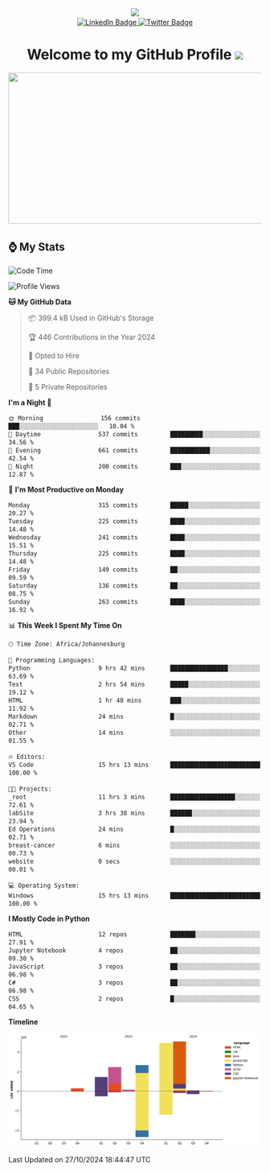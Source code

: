 <div id="header" align="center">
  <img src="https://github.com/user-attachments/assets/c79c3d9c-c1c6-4de8-b134-d96659ba3b04" width="100"/>

 <div id="badges">
   <a href="/br-code">
     <img src="https://img.shields.io/badge/Website-blue?style=for-the-badge&logoColor=white" alt="LinkedIn Badge">
   </a>
  
   <a href="/searxng-docker">
     <img src="https://img.shields.io/badge/searXNG-lightblue?style=for-the-badge&logo=twitter&logoColor=white" alt="Twitter Badge">
   </a>
 </div>
 
 <h1>
  Welcome to my GitHub Profile 
   <img src="https://media.giphy.com/media/hvRJCLFzcasrR4ia7z/giphy.gif" width="30px"/>
 </h1>
 
 <div align="center">
   <img src="https://media.giphy.com/media/dWesBcTLavkZuG35MI/giphy.gif" width="600" height="300"/>
 </div>
</div>

## ⌚ My Stats

<!--START_SECTION:waka-->
![Code Time](http://img.shields.io/badge/Code%20Time-68%20hrs%2011%20mins-blue)

![Profile Views](http://img.shields.io/badge/Profile%20Views-38-blue)

**🐱 My GitHub Data** 

> 📦 399.4 kB Used in GitHub's Storage 
 > 
> 🏆 446 Contributions in the Year 2024
 > 
> 💼 Opted to Hire
 > 
> 📜 34 Public Repositories 
 > 
> 🔑 5 Private Repositories 
 > 
**I'm a Night 🦉** 

```text
🌞 Morning                156 commits         ███░░░░░░░░░░░░░░░░░░░░░░   10.04 % 
🌆 Daytime                537 commits         █████████░░░░░░░░░░░░░░░░   34.56 % 
🌃 Evening                661 commits         ███████████░░░░░░░░░░░░░░   42.54 % 
🌙 Night                  200 commits         ███░░░░░░░░░░░░░░░░░░░░░░   12.87 % 
```
📅 **I'm Most Productive on Monday** 

```text
Monday                   315 commits         █████░░░░░░░░░░░░░░░░░░░░   20.27 % 
Tuesday                  225 commits         ████░░░░░░░░░░░░░░░░░░░░░   14.48 % 
Wednesday                241 commits         ████░░░░░░░░░░░░░░░░░░░░░   15.51 % 
Thursday                 225 commits         ████░░░░░░░░░░░░░░░░░░░░░   14.48 % 
Friday                   149 commits         ██░░░░░░░░░░░░░░░░░░░░░░░   09.59 % 
Saturday                 136 commits         ██░░░░░░░░░░░░░░░░░░░░░░░   08.75 % 
Sunday                   263 commits         ████░░░░░░░░░░░░░░░░░░░░░   16.92 % 
```


📊 **This Week I Spent My Time On** 

```text
🕑︎ Time Zone: Africa/Johannesburg

💬 Programming Languages: 
Python                   9 hrs 42 mins       ████████████████░░░░░░░░░   63.69 % 
Text                     2 hrs 54 mins       █████░░░░░░░░░░░░░░░░░░░░   19.12 % 
HTML                     1 hr 48 mins        ███░░░░░░░░░░░░░░░░░░░░░░   11.92 % 
Markdown                 24 mins             █░░░░░░░░░░░░░░░░░░░░░░░░   02.71 % 
Other                    14 mins             ░░░░░░░░░░░░░░░░░░░░░░░░░   01.55 % 

🔥 Editors: 
VS Code                  15 hrs 13 mins      █████████████████████████   100.00 % 

🐱‍💻 Projects: 
_root                    11 hrs 3 mins       ██████████████████░░░░░░░   72.61 % 
labSite                  3 hrs 38 mins       ██████░░░░░░░░░░░░░░░░░░░   23.94 % 
Ed Operations            24 mins             █░░░░░░░░░░░░░░░░░░░░░░░░   02.71 % 
breast-cancer            6 mins              ░░░░░░░░░░░░░░░░░░░░░░░░░   00.73 % 
website                  0 secs              ░░░░░░░░░░░░░░░░░░░░░░░░░   00.01 % 

💻 Operating System: 
Windows                  15 hrs 13 mins      █████████████████████████   100.00 % 
```

**I Mostly Code in Python** 

```text
HTML                     12 repos            ███████░░░░░░░░░░░░░░░░░░   27.91 % 
Jupyter Notebook         4 repos             ██░░░░░░░░░░░░░░░░░░░░░░░   09.30 % 
JavaScript               3 repos             ██░░░░░░░░░░░░░░░░░░░░░░░   06.98 % 
C#                       3 repos             ██░░░░░░░░░░░░░░░░░░░░░░░   06.98 % 
CSS                      2 repos             █░░░░░░░░░░░░░░░░░░░░░░░░   04.65 % 
```



**Timeline**

![Lines of Code chart](https://raw.githubusercontent.com/brandenvs/brandenvs/main/assets/bar_graph.png)


 Last Updated on 27/10/2024 18:44:47 UTC
<!--END_SECTION:waka-->
<!--
**brandenvs/brandenvs** is a ✨ _special_ ✨ repository because its `README.md` (this file) appears on your GitHub profile.

Here are some ideas to get you started:

- 🔭 I’m currently working on ...
- 🌱 I’m currently learning ...
- 👯 I’m looking to collaborate on ...
- 🤔 I’m looking for help with ...
- 💬 Ask me about ...
- 📫 How to reach me: ...
- 😄 Pronouns: ...
- ⚡ Fun fact: ...
-->
